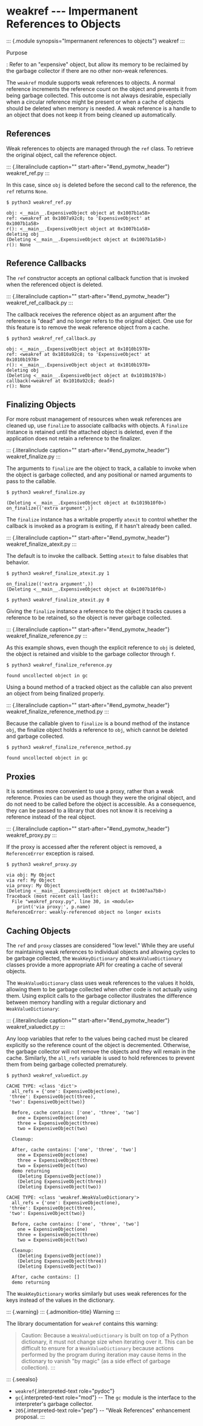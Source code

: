 # weakref \-\-- Impermanent References to Objects

::: {.module synopsis="Impermanent references to objects"} weakref :::

Purpose

: Refer to an \"expensive\" object, but allow its memory to be reclaimed by the garbage collector if there are no other non-weak references.

The `weakref` module supports weak references to objects. A normal reference increments the reference count on the object and prevents it from being garbage collected. This outcome is not always desirable, especially when a circular reference might be present or when a cache of objects should be deleted when memory is needed. A weak reference is a handle to an object that does not keep it from being cleaned up automatically.

## References

Weak references to objects are managed through the `ref` class. To retrieve the original object, call the reference object.

::: {.literalinclude caption="" start-after="#end_pymotw_header"} weakref_ref.py :::

In this case, since `obj` is deleted before the second call to the reference, the `ref` returns `None`.

```{.sourceCode .none}
$ python3 weakref_ref.py

obj: <__main__.ExpensiveObject object at 0x1007b1a58>
ref: <weakref at 0x1007a92c8; to 'ExpensiveObject' at
0x1007b1a58>
r(): <__main__.ExpensiveObject object at 0x1007b1a58>
deleting obj
(Deleting <__main__.ExpensiveObject object at 0x1007b1a58>)
r(): None
```

## Reference Callbacks

The `ref` constructor accepts an optional callback function that is invoked when the referenced object is deleted.

::: {.literalinclude caption="" start-after="#end_pymotw_header"} weakref_ref_callback.py :::

The callback receives the reference object as an argument after the reference is \"dead\" and no longer refers to the original object. One use for this feature is to remove the weak reference object from a cache.

```{.sourceCode .none}
$ python3 weakref_ref_callback.py

obj: <__main__.ExpensiveObject object at 0x1010b1978>
ref: <weakref at 0x1010a92c8; to 'ExpensiveObject' at
0x1010b1978>
r(): <__main__.ExpensiveObject object at 0x1010b1978>
deleting obj
(Deleting <__main__.ExpensiveObject object at 0x1010b1978>)
callback(<weakref at 0x1010a92c8; dead>)
r(): None
```

## Finalizing Objects

For more robust management of resources when weak references are cleaned up, use `finalize` to associate callbacks with objects. A `finalize` instance is retained until the attached object is deleted, even if the application does not retain a reference to the finalizer.

::: {.literalinclude caption="" start-after="#end_pymotw_header"} weakref_finalize.py :::

The arguments to `finalize` are the object to track, a callable to invoke when the object is garbage collected, and any positional or named arguments to pass to the callable.

```{.sourceCode .none}
$ python3 weakref_finalize.py

(Deleting <__main__.ExpensiveObject object at 0x1019b10f0>)
on_finalize(('extra argument',))
```

The `finalize` instance has a writable propertly `atexit` to control whether the callback is invoked as a program is exiting, if it hasn\'t already been called.

::: {.literalinclude caption="" start-after="#end_pymotw_header"} weakref_finalize_atexit.py :::

The default is to invoke the callback. Setting `atexit` to false disables that behavior.

```{.sourceCode .none}
$ python3 weakref_finalize_atexit.py 1

on_finalize(('extra argument',))
(Deleting <__main__.ExpensiveObject object at 0x1007b10f0>)

$ python3 weakref_finalize_atexit.py 0
```

Giving the `finalize` instance a reference to the object it tracks causes a reference to be retained, so the object is never garbage collected.

::: {.literalinclude caption="" start-after="#end_pymotw_header"} weakref_finalize_reference.py :::

As this example shows, even though the explicit reference to `obj` is deleted, the object is retained and visible to the garbage collector through `f`.

```{.sourceCode .none}
$ python3 weakref_finalize_reference.py

found uncollected object in gc
```

Using a bound method of a tracked object as the callable can also prevent an object from being finalized properly.

::: {.literalinclude caption="" start-after="#end_pymotw_header"} weakref_finalize_reference_method.py :::

Because the callable given to `finalize` is a bound method of the instance `obj`, the finalize object holds a reference to `obj`, which cannot be deleted and garbage collected.

```{.sourceCode .none}
$ python3 weakref_finalize_reference_method.py

found uncollected object in gc
```

## Proxies

It is sometimes more convenient to use a proxy, rather than a weak reference. Proxies can be used as though they were the original object, and do not need to be called before the object is accessible. As a consequence, they can be passed to a library that does not know it is receiving a reference instead of the real object.

::: {.literalinclude caption="" start-after="#end_pymotw_header"} weakref_proxy.py :::

If the proxy is accessed after the referent object is removed, a `ReferenceError` exception is raised.

```{.sourceCode .none}
$ python3 weakref_proxy.py

via obj: My Object
via ref: My Object
via proxy: My Object
(Deleting <__main__.ExpensiveObject object at 0x1007aa7b8>)
Traceback (most recent call last):
  File "weakref_proxy.py", line 30, in <module>
    print('via proxy:', p.name)
ReferenceError: weakly-referenced object no longer exists
```

## Caching Objects

The `ref` and `proxy` classes are considered \"low level.\" While they are useful for maintaining weak references to individual objects and allowing cycles to be garbage collected, the `WeakKeyDictionary` and `WeakValueDictionary` classes provide a more appropriate API for creating a cache of several objects.

The `WeakValueDictionary` class uses weak references to the values it holds, allowing them to be garbage collected when other code is not actually using them. Using explicit calls to the garbage collector illustrates the difference between memory handling with a regular dictionary and `WeakValueDictionary`:

::: {.literalinclude caption="" start-after="#end_pymotw_header"} weakref_valuedict.py :::

Any loop variables that refer to the values being cached must be cleared explicitly so the reference count of the object is decremented. Otherwise, the garbage collector will not remove the objects and they will remain in the cache. Similarly, the `all_refs` variable is used to hold references to prevent them from being garbage collected prematurely.

```{.sourceCode .none}
$ python3 weakref_valuedict.py

CACHE TYPE: <class 'dict'>
  all_refs = {'one': ExpensiveObject(one),
 'three': ExpensiveObject(three),
 'two': ExpensiveObject(two)}

  Before, cache contains: ['one', 'three', 'two']
    one = ExpensiveObject(one)
    three = ExpensiveObject(three)
    two = ExpensiveObject(two)

  Cleanup:

  After, cache contains: ['one', 'three', 'two']
    one = ExpensiveObject(one)
    three = ExpensiveObject(three)
    two = ExpensiveObject(two)
  demo returning
    (Deleting ExpensiveObject(one))
    (Deleting ExpensiveObject(three))
    (Deleting ExpensiveObject(two))

CACHE TYPE: <class 'weakref.WeakValueDictionary'>
  all_refs = {'one': ExpensiveObject(one),
 'three': ExpensiveObject(three),
 'two': ExpensiveObject(two)}

  Before, cache contains: ['one', 'three', 'two']
    one = ExpensiveObject(one)
    three = ExpensiveObject(three)
    two = ExpensiveObject(two)

  Cleanup:
    (Deleting ExpensiveObject(one))
    (Deleting ExpensiveObject(three))
    (Deleting ExpensiveObject(two))

  After, cache contains: []
  demo returning
```

The `WeakKeyDictionary` works similarly but uses weak references for the keys instead of the values in the dictionary.

::: {.warning} ::: {.admonition-title} Warning :::

The library documentation for `weakref` contains this warning:

> Caution: Because a `WeakValueDictionary` is built on top of a Python dictionary, it must not change size when iterating over it. This can be difficult to ensure for a `WeakValueDictionary` because actions performed by the program during iteration may cause items in the dictionary to vanish \"by magic\" (as a side effect of garbage collection). :::

::: {.seealso}

- `weakref`{.interpreted-text role="pydoc"}
- `gc`{.interpreted-text role="mod"} \-- The `gc` module is the interface to the interpreter\'s garbage collector.
- `205`{.interpreted-text role="pep"} \-- \"Weak References\" enhancement proposal. :::
